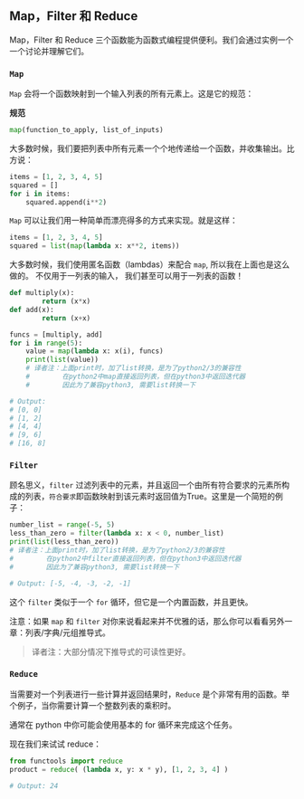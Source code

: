 
## Map，Filter 和 Reduce

Map，Filter 和 Reduce 三个函数能为函数式编程提供便利。我们会通过实例一个一个讨论并理解它们。

### ```Map```

`Map` 会将一个函数映射到一个输入列表的所有元素上。这是它的规范：

**规范**

```python
map(function_to_apply, list_of_inputs)
```

大多数时候，我们要把列表中所有元素一个个地传递给一个函数，并收集输出。比方说：

```python
items = [1, 2, 3, 4, 5]
squared = []
for i in items:
    squared.append(i**2)
```

`Map` 可以让我们用一种简单而漂亮得多的方式来实现。就是这样：

```python
items = [1, 2, 3, 4, 5]
squared = list(map(lambda x: x**2, items))
```

大多数时候，我们使用匿名函数（lambdas）来配合 `map`, 所以我在上面也是这么做的。
不仅用于一列表的输入， 我们甚至可以用于一列表的函数！

```python
def multiply(x):
        return (x*x)
def add(x):
        return (x+x)

funcs = [multiply, add]
for i in range(5):
    value = map(lambda x: x(i), funcs)
    print(list(value))
    # 译者注：上面print时，加了list转换，是为了python2/3的兼容性
    #        在python2中map直接返回列表，但在python3中返回迭代器
    #        因此为了兼容python3, 需要list转换一下

# Output:
# [0, 0]
# [1, 2]
# [4, 4]
# [9, 6]
# [16, 8]
```

### ```Filter```

顾名思义，```filter``` 过滤列表中的元素，并且返回一个由所有符合要求的元素所构成的列表，```符合要求```即函数映射到该元素时返回值为True。这里是一个简短的例子：

```python
number_list = range(-5, 5)
less_than_zero = filter(lambda x: x < 0, number_list)
print(list(less_than_zero))  
# 译者注：上面print时，加了list转换，是为了python2/3的兼容性
#        在python2中filter直接返回列表，但在python3中返回迭代器
#        因此为了兼容python3, 需要list转换一下

# Output: [-5, -4, -3, -2, -1]
```

这个 ```filter``` 类似于一个 ```for``` 循环，但它是一个内置函数，并且更快。

注意：如果 ```map``` 和 ```filter``` 对你来说看起来并不优雅的话，那么你可以看看另外一章：列表/字典/元组推导式。

> 译者注：大部分情况下推导式的可读性更好。

### ```Reduce```

当需要对一个列表进行一些计算并返回结果时，`Reduce` 是个非常有用的函数。举个例子，当你需要计算一个整数列表的乘积时。

通常在 python 中你可能会使用基本的 for 循环来完成这个任务。

现在我们来试试 reduce：

```python
from functools import reduce
product = reduce( (lambda x, y: x * y), [1, 2, 3, 4] )

# Output: 24
```
